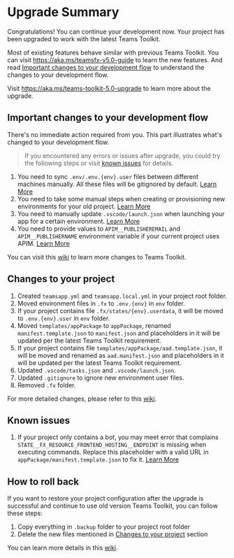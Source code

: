# Upgrade Summary

Congratulations! You can continue your development now. Your project has been upgraded to work with the latest Teams Toolkit.

Most of existing features behave similar with previous Teams Toolkit. You can visit https://aka.ms/teamsfx-v5.0-guide to learn the new features. And read [Important changes to your development flow](#important-changes-to-your-development-flow) to understand the changes to your development flow.

Visit https://aka.ms/teams-toolkit-5.0-upgrade to learn more about the upgrade.

## Important changes to your development flow

There's no immediate action required from you. This part illustrates what's changed to your development flow.
> If you encountered any errors or issues after upgrade, you could try the following steps or visit [known issues](https://aka.ms/teams-toolkit-5.0-upgrade#known-issues) for details.

1. You need to sync `.env/.env.{env}.user` files between different machines manually. All these files will be gitignored by default. [Learn More](https://aka.ms/teams-toolkit-5.0-upgrade#environment-management)
2. You need to take some manual steps when creating or provisioning new environments for your old project. [Learn More](https://aka.ms/teams-toolkit-5.0-upgrade#environment-management)
3. You need to manually update `.vscode/launch.json` when launching your app for a certain environment. [Learn More](https://aka.ms/teams-toolkit-5.0-upgrade#launch-your-app)
4. You need to provide values to `APIM__PUBLISHEREMAIL` and `APIM__PUBLISHERNAME` environment variable if your current project uses APIM. [Learn More](https://aka.ms/teams-toolkit-5.0-upgrade#provision-apim-service)

You can visit this [wiki](https://aka.ms/teams-toolkit-5.0-upgrade#feature-changes-that-impact-your-development-flow) to learn more changes to Teams Toolkit.

## Changes to your project

1. Created `teamsapp.yml` and `teamsapp.local.yml` in your project root folder.
2. Moved environment files in `.fx` to `.env.{env}` in `env` folder.
3. If your project contains file `.fx/states/{env}.userdata`, it will be moved to `.env.{env}.user` in `env` folder.
4. Moved `templates/appPackage` to `appPackage`, renamed `manifest.template.json` to `manifest.json` and placeholders in it will be updated per the latest Teams Toolkit requirement.
5. If your project contains file `templates/appPackage/aad.template.json`, it will be moved and renamed as `aad.manifest.json` and placeholders in it will be updated per the latest Teams Toolkit requirement.
6. Updated `.vscode/tasks.json` and `.vscode/launch.json`.
7. Updated `.gitignore` to ignore new environment user files.
8. Removed `.fx` folder.

For more detailed changes, please refer to this [wiki](https://aka.ms/teams-toolkit-5.0-upgrade#file-changes).

## Known issues

1. If your project only contains a bot, you may meet error that complains `STATE__FX_RESOURCE_FRONTEND_HOSTING__ENDPOINT` is missing when executing commands. Replace this placeholder with a valid URL in `appPackage/manifest.template.json` to fix it. [Learn More](https://aka.ms/teams-toolkit-5.0-upgrade#state__fx_resource_frontend_hosting__endpoint-missing-error-in-some-projects)

## How to roll back

If you want to restore your project configuration after the upgrade is successful and continue to use old version Teams Toolkit, you can follow these steps:
1. Copy everything in `.backup` folder to your project root folder
2. Delete the new files mentioned in [Changes to your project](#changes-to-your-project) section

You can learn more details in this [wiki](https://aka.ms/teams-toolkit-5.0-upgrade#how-to-roll-back).
